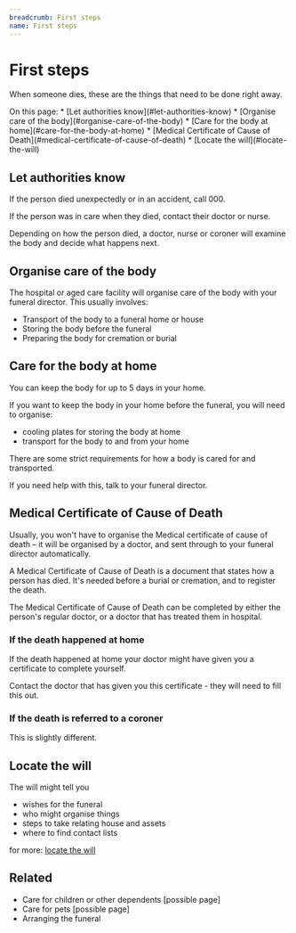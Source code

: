 ```yaml
---
breadcrumb: First steps
name: First steps
---
```


First steps
===========================

<!--
  Light:  <p class="au-callout">
  Dark:   <p class="au-callout au-callout--dark">
-->

<p class="au-callout" aria-label="Callout description1">
When someone dies, these are the things that need to be done right away.
</p>
On this page:
* [Let authorities know](#let-authorities-know)
* [Organise care of the body](#organise-care-of-the-body)
* [Care for the body at home](#care-for-the-body-at-home)
* [Medical Certificate of Cause of Death](#medical-certificate-of-cause-of-death)
* [Locate the will](#locate-the-will)


## Let authorities know

If the person died unexpectedly or in an accident, call 000.

If the person was in care when they died, contact their doctor or nurse.

Depending on how the person died, a doctor, nurse or coroner will examine the body and decide what happens next.

<!--   adapted from NZ content    -->

## Organise care of the body

The hospital or aged care facility will organise care of the body with your funeral director. This usually involves:  

* Transport of the body to a funeral home or house
* Storing the body before the funeral
* Preparing the body for cremation or burial

<!-- If you don't have a funeral director... I am uncertain that this is necessary in this content. Obviously there is some necessity to do this in the long term, but as such a small segment I don't think it's high-value -->


## Care for the body at home
You can keep the body for up to 5 days in your home.

If you want to keep the body in your home before the funeral, you will need to organise:

 * cooling plates for storing the body at home  
 * transport for the body to and from your home

 There are some strict requirements for how a body is cared for and transported.

 If you need help with this, talk to your funeral director.


## Medical Certificate of Cause of Death

<!--
  Light:  <p class="au-callout">
  Dark:   <p class="au-callout au-callout--dark">
-->

<p class="au-callout" aria-label="Callout description1">
Usually, you won't have to organise the Medical certificate of cause of death – it will be organised by a doctor, and sent through to your funeral director automatically.
</p>

A Medical Certificate of Cause of Death is a document that states how a person has died. It's needed before a burial or cremation, and to register the death.

The Medical Certificate of Cause of Death can be completed by either the person's regular doctor, or a doctor that has treated them in hospital.

### If the death happened at home
If the death happened at home your doctor might have given you a certificate to complete yourself.

Contact the doctor that has given you this certificate - they will need to fill this out.

### If the death is referred to a coroner

This is slightly different.

## Locate the will

The will might tell you
* wishes for the funeral
* who might organise things
* steps to take relating house and assets
* where to find contact lists

for more: [locate the will](wills-and-inheritance/wills)

## Related

* Care for children or other dependents [possible page]
* Care for pets [possible page]
* Arranging the funeral
